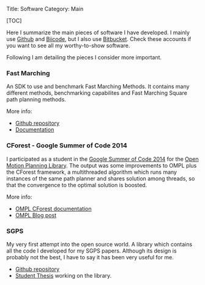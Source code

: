 Title: Software
Category: Main

[TOC]

Here I summarize the main pieces of software I have developed. I mainly use [Github](http://github.com/jvgomez/) and [Biicode](https://www.biicode.com/jvgomez), but I also use [Bitbucket](https://bitbucket.org/jvgomez). Check these accounts if you want to see all my worthy-to-show software.

Following I am detailing the pieces I consider more important.

### Fast Marching
An SDK to use and benchmark Fast Marching Methods. It contains many different methods, benchmarking capabilites and Fast Marching Square path planning methods.

More info:

- [Github repository](http://github.com/jvgomez/fastmarching)
- [Documentation](http://jvgomez.github.io/fastmarching)


### CForest - Google Summer of Code 2014
I participated as a student in the [Google Summer of Code 2014](https://www.google-melange.com/gsoc/homepage/google/gsoc2014) for the [Open Motion Planning Library](ompl.kavrakilab.org). The output was some improvements to OMPL plus the CForest framework, a multithreaded algorithm which runs many instances of the same path planner and shares solution among threads, so that the convergence to the optimal solution is boosted.

More info:

- [OMPL CForest documentation](http://ompl.kavrakilab.org/CForest.html)
- [OMPL Blog post](http://ompl.kavrakilab.org/blog/?p=358)

### SGPS
My very first attempt into the open source world. A library which contains all the code I developed for my SGPS papers. Although its design is probably not the best, I have to say it has been very useful for me.

- [Github repository](https://github.com/jvgomez/sgps)
- [Student Thesis]({filename}/pages/other_works/theses/irivero.md) working on the library.